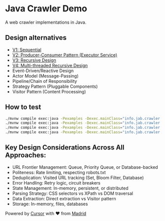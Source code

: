 # Java Crawler Demo

A web crawler implementations in Java.

## Design alternatives

- [V1: Sequential](./docs/sequential-crawler-overview.png)
- [V2: Producer-Consumer Pattern (Executor Service)](./docs/producer-consumer-crawler-overview.png)
- [V3: Recursive Design]()
- [V4: Multi-threaded Recursive Design]()
- Event-Driven/Reactive Design
- Actor Model (Message-Passing)
- Pipeline/Chain of Responsibility
- Strategy Pattern (Pluggable Components)
- Visitor Pattern (Content Processing)

## How to test

```bash
./mvnw compile exec:java -Pexamples -Dexec.mainClass="info.jab.crawler.v1.SequentialCrawlerExample"
./mvnw compile exec:java -Pexamples -Dexec.mainClass="info.jab.crawler.v2.ProducerConsumerCrawlerExample"
./mvnw compile exec:java -Pexamples -Dexec.mainClass="info.jab.crawler.v3.RecursiveCrawlerExample"
./mvnw compile exec:java -Pexamples -Dexec.mainClass="info.jab.crawler.v4.MultiThreadedRecursiveCrawlerExample"
```

## Key Design Considerations Across All Approaches:

- URL Frontier Management: Queue, Priority Queue, or Database-backed
- Politeness: Rate limiting, respecting robots.txt
- Deduplication: Visited URL tracking (Set, Bloom Filter, Database)
- Error Handling: Retry logic, circuit breakers
- State Management: In-memory, persistent, or distributed
- Parsing Strategy: CSS selectors vs XPath vs DOM traversal
- Data Extraction: Direct extraction vs Visitor pattern
- Storage: In-memory, files, databases

Powered by [Cursor](https://www.cursor.com/) with ❤️ from [Madrid](https://www.google.com/maps/place/Community+of+Madrid,+Madrid/@40.4983324,-6.3162283,8z/data=!3m1!4b1!4m6!3m5!1s0xd41817a40e033b9:0x10340f3be4bc880!8m2!3d40.4167088!4d-3.5812692!16zL20vMGo0eGc?entry=ttu&g_ep=EgoyMDI1MDgxOC4wIKXMDSoASAFQAw%3D%3D)
